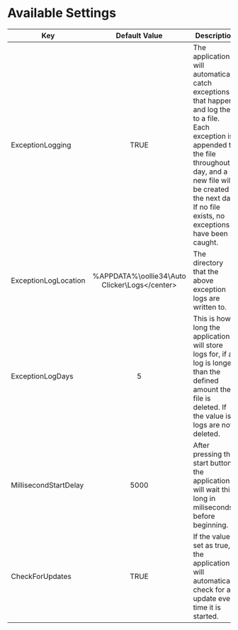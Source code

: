 # Available Settings

| Key                   | Default Value                         | Description                                                                                                                                                                                                                                            |
|-----------------------|---------------------------------------|--------------------------------------------------------------------------------------------------------------------------------------------------------------------------------------------------------------------------------------------------------|
| ExceptionLogging      | <center>TRUE</center>                                  | The application will automatically catch exceptions that happen and log   them to a file. Each exception is appended to the file throughout a day, and   a new file will be created the next day. If no file exists, no exceptions   have been caught. |
| ExceptionLogLocation  | <center>%APPDATA%\oollie34\Auto Clicker\Logs\</center> | The directory that the above exception logs are written to.                                                                                                                                                                                            |
| ExceptionLogDays      | <center>5</center>                                     | This is how long the application will store logs for, if a log is longer   than the defined amount the file is deleted. If the value is 0 logs are not   deleted.                                                                                      |
| MillisecondStartDelay | <center>5000</center>                                  | After pressing the start button, the application will wait this long in   miliseconds before beginning.                                                                                                                                                |
| CheckForUpdates       | <center>TRUE</center>                                  | If the value is set as true, the application will automatically check for   an update every time it is started.                                                                                                                                        |